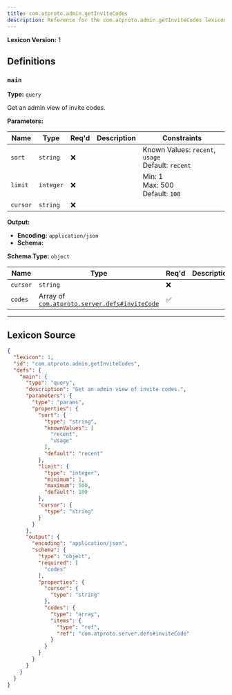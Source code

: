 ```yaml
---
title: com.atproto.admin.getInviteCodes
description: Reference for the com.atproto.admin.getInviteCodes lexicon
---
```

**Lexicon Version:** 1

## Definitions

<a name="main"></a>
### `main`

**Type:** `query`

Get an admin view of invite codes.

**Parameters:**

| Name | Type | Req'd  | Description | Constraints |
|------|------|----------|-------------|-------------|
| `sort` | `string` | ❌  |  | Known Values: `recent`, `usage`<br/>Default: `recent` |
| `limit` | `integer` | ❌  |  | Min: 1<br/>Max: 500<br/>Default: `100` |
| `cursor` | `string` | ❌  |  |  |
**Output:**

- **Encoding:** `application/json`
- **Schema:**

**Schema Type:** `object`

| Name | Type | Req'd  | Description | Constraints |
|------|------|----------|-------------|-------------|
| `cursor` | `string` | ❌  |  |  |
| `codes` | Array of [`com.atproto.server.defs#inviteCode`](lexicons/com/atproto/server/defs#inviteCode) | ✅  |  |  |

---

## Lexicon Source
```json
{
  "lexicon": 1,
  "id": "com.atproto.admin.getInviteCodes",
  "defs": {
    "main": {
      "type": "query",
      "description": "Get an admin view of invite codes.",
      "parameters": {
        "type": "params",
        "properties": {
          "sort": {
            "type": "string",
            "knownValues": [
              "recent",
              "usage"
            ],
            "default": "recent"
          },
          "limit": {
            "type": "integer",
            "minimum": 1,
            "maximum": 500,
            "default": 100
          },
          "cursor": {
            "type": "string"
          }
        }
      },
      "output": {
        "encoding": "application/json",
        "schema": {
          "type": "object",
          "required": [
            "codes"
          ],
          "properties": {
            "cursor": {
              "type": "string"
            },
            "codes": {
              "type": "array",
              "items": {
                "type": "ref",
                "ref": "com.atproto.server.defs#inviteCode"
              }
            }
          }
        }
      }
    }
  }
}
```
